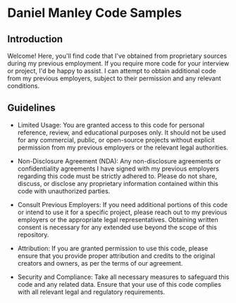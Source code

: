 # Daniel Manley Code Samples

## Introduction
Welcome! Here, you'll find code that I've obtained from proprietary sources during my previous employment. If you require more code for your interview or project, I'd be happy to assist. I can attempt to obtain additional code from my previous employers, subject to their permission and any relevant conditions.



## Guidelines
- Limited Usage: You are granted access to this code for personal reference, review, and educational purposes only. It should not be used for any commercial, public, or open-source projects without explicit permission from my previous employers or the relevant legal authorities.

- Non-Disclosure Agreement (NDA): Any non-disclosure agreements or confidentiality agreements I have signed with my previous employers regarding this code must be strictly adhered to. Please do not share, discuss, or disclose any proprietary information contained within this code with unauthorized parties.

- Consult Previous Employers: If you need additional portions of this code or intend to use it for a specific project, please reach out to my previous employers or the appropriate legal representatives. Obtaining written consent is necessary for any extended use beyond the scope of this repository.

- Attribution: If you are granted permission to use this code, please ensure that you provide proper attribution and credits to the original creators and owners, as per the terms of our agreement.

- Security and Compliance: Take all necessary measures to safeguard this code and any related data. Ensure that your use of this code complies with all relevant legal and regulatory requirements.
